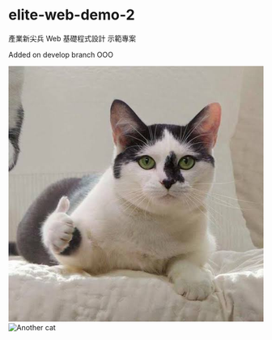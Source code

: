 # elite-web-demo-2

產業新尖兵 Web 基礎程式設計 示範專案

Added on develop branch OOO

![Cat](./image/cat.jpg)
![Another cat](https://i.imgur.com/9wGJWa0.png)
